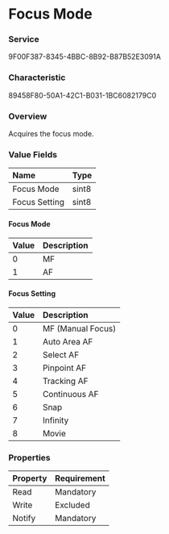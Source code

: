 # Focus Mode

### Service

9F00F387-8345-4BBC-8B92-B87B52E3091A

### Characteristic

89458F80-50A1-42C1-B031-1BC6082179C0

### Overview

Acquires the focus mode.

### Value Fields

| Name | Type |
|:--|:--|
| Focus Mode | sint8 |
| Focus Setting | sint8 |

#### Focus Mode

| Value | Description |
|:--|:--|
| 0 | MF |
| 1 | AF |

#### Focus Setting

| Value | Description |
|:--|:--|
| 0 | MF (Manual Focus) |
| 1 | Auto Area AF |
| 2 | Select AF |
| 3 | Pinpoint AF |
| 4 | Tracking AF |
| 5 | Continuous AF |
| 6 | Snap |
| 7 | Infinity |
| 8 | Movie |

### Properties

| Property | Requirement |
|:--|:--|
| Read | Mandatory |
| Write | Excluded |
| Notify | Mandatory |